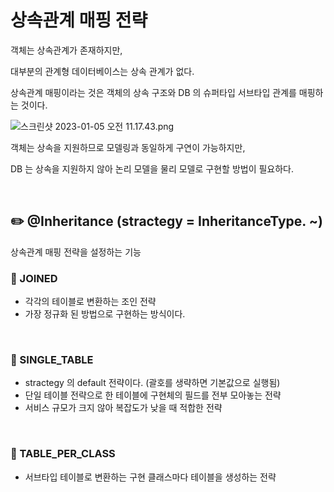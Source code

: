 # 상속관계 매핑 전략

객체는 상속관계가 존재하지만,

대부분의 관계형 데이터베이스는 상속 관계가 없다.

상속관계 매핑이라는 것은 객체의 상속 구조와 DB 의 슈퍼타입 서브타입 관계를 매핑하는 것이다.

![스크린샷 2023-01-05 오전 11.17.43.png](%E1%84%89%E1%85%A1%E1%86%BC%E1%84%89%E1%85%A9%E1%86%A8%E1%84%80%E1%85%AA%E1%86%AB%E1%84%80%E1%85%A8%20%E1%84%86%E1%85%A2%E1%84%91%E1%85%B5%E1%86%BC%20%E1%84%8C%E1%85%A5%E1%86%AB%E1%84%85%E1%85%A3%E1%86%A8%2011aae97e573d4e118644cca77ee9896a/%25E1%2584%2589%25E1%2585%25B3%25E1%2584%258F%25E1%2585%25B3%25E1%2584%2585%25E1%2585%25B5%25E1%2586%25AB%25E1%2584%2589%25E1%2585%25A3%25E1%2586%25BA_2023-01-05_%25E1%2584%258B%25E1%2585%25A9%25E1%2584%258C%25E1%2585%25A5%25E1%2586%25AB_11.17.43.png)

객체는 상속을 지원하므로 모델링과 동일하게 구연이 가능하지만,

DB 는 상속을 지원하지 않아 논리 모델을 물리 모델로 구현할 방법이 필요하다.

<br>

## ✏️ @Inheritance (stractegy = InheritanceType. ~)

상속관계 매핑 전략을 설정하는 기능

### 📍 JOINED

- 각각의 테이블로 변환하는 조인 전략
- 가장 정규화 된 방법으로 구현하는 방식이다.

<br>

### 📍 SINGLE_TABLE

- stractegy 의 default 전략이다. (괄호를 생략하면 기본값으로 실행됨)
- 단일 테이블 전략으로 한 테이블에 구현체의 필드를 전부 모아놓는 전략
- 서비스 규모가 크지 않아 복잡도가 낮을 때 적합한 전략

<br>

### 📍 TABLE_PER_CLASS

- 서브타입 테이블로 변환하는 구현 클래스마다 테이블을 생성하는 전략